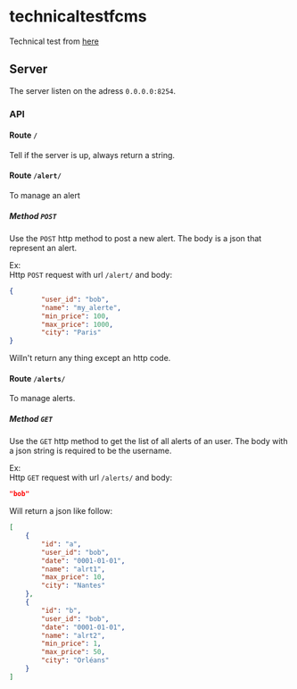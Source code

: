 # technicaltestfcms

Technical test from [here](https://gist.github.com/rbretecher-fcms/9e10fbc8418cf7b52c0bc22bd4c2af83)

## Server

The server listen on the adress `0.0.0.0:8254`.

### API

#### Route `/`

Tell if the server is up, always return a string.

#### Route `/alert/`

To manage an alert

##### Method `POST`

Use the `POST` http method to post a new alert. The body is a json that represent an alert.

Ex:  
Http `POST` request with url `/alert/` and body:
```json
{
		"user_id": "bob",
		"name": "my_alerte",
		"min_price": 100,
		"max_price": 1000,
		"city": "Paris"
}
```
Willn't return any thing except an http code.

#### Route `/alerts/`

To manage alerts.

##### Method `GET`

Use the `GET` http method to get the list of all alerts of an user. The body with a json string is required to be the username.

Ex:  
Http `GET` request with url `/alerts/` and body:
```json
"bob"
```
Will return a json like follow:
```json
[
	{
		"id": "a",
		"user_id": "bob",
		"date": "0001-01-01",
		"name": "alrt1",
		"max_price": 10,
		"city": "Nantes"
	},
	{
		"id": "b",
		"user_id": "bob",
		"date": "0001-01-01",
		"name": "alrt2",
		"min_price": 1,
		"max_price": 50,
		"city": "Orléans"
	}
]
```
